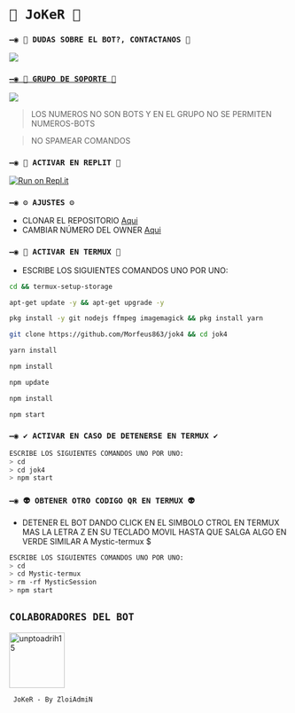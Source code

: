 # `🧿 JoKeR 🔮`

### `—◉ 👑 DUDAS SOBRE EL BOT?, CONTACTANOS 👑`
<a href="http://wa.me/79524197466" target="blank"><img src="https://img.shields.io/badge/ZloiAdmiN-25D366?style=for-the-badge&logo=whatsapp&logoColor=white" />

### `—◉ 💟 GRUPO DE SOPORTE 💟`

<a href="[https://chat.whatsapp.com/FQ4gui0wUTO94zgP2YUbsH" target="blank"><img src="https://img.shields.io/badge/Группа по вопросам связанным с ботом-25D366?style=for-the-badge&logo=whatsapp&logoColor=white" />
</a>
> LOS NUMEROS NO SON BOTS Y EN EL GRUPO NO SE PERMITEN NUMEROS-BOTS


 > NO SPAMEAR COMANDOS


  
### `—◉ 🌌 ACTIVAR EN REPLIT 🌌`

[![Run on Repl.it](https://repl.it/badge/github/Morfeus863/jok4)](https://repl.it/github/Morfeus863/jok4)  

### `—◉ ⚙️ AJUSTES ⚙️`
- CLONAR EL REPOSITORIO [Aqui](https://github.com/BrunoSobrino/Mystic-termux/fork)
- CAMBIAR NÚMERO DEL OWNER [Aqui](https://github.com/BrunoSobrino/Mystic-termux/blob/master/config.js)

### `—◉ 👾 ACTIVAR EN TERMUX 👾` 
- ESCRIBE LOS SIGUIENTES COMANDOS UNO POR UNO:
```bash
cd && termux-setup-storage
```

```bash
apt-get update -y && apt-get upgrade -y
```

```bash
pkg install -y git nodejs ffmpeg imagemagick && pkg install yarn
```

```bash
git clone https://github.com/Morfeus863/jok4 && cd jok4
```

```bash
yarn install
```

```bash
npm install
```

```bash
npm update
```

```bash
npm install
```

```bash
npm start
```

### `—◉ ✔️ ACTIVAR EN CASO DE DETENERSE EN TERMUX ✔️`
```bash
ESCRIBE LOS SIGUIENTES COMANDOS UNO POR UNO:
> cd 
> cd jok4
> npm start
```

### `—◉ 👽 OBTENER OTRO CODIGO QR EN TERMUX 👽`
- DETENER EL BOT DANDO CLICK EN EL SIMBOLO CTROL EN TERMUX MAS LA LETRA Z EN SU TECLADO MOVIL HASTA QUE SALGA ALGO EN VERDE SIMILAR A Mystic-termux $  
```bash
ESCRIBE LOS SIGUIENTES COMANDOS UNO POR UNO:
> cd 
> cd Mystic-termux
> rm -rf MysticSession
> npm start
```



## `COLABORADORES DEL BOT` 
<a href="https://github.com/Morfeus863"><img src="https://github.com/unptoadrih15.png" width="100" height="100" alt="unptoadrih15"/></a>


  
` JoKeR - By ZloiAdmiN`
